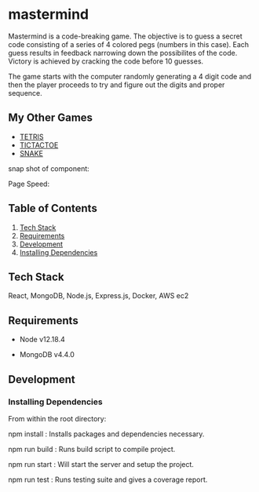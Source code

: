 # mastermind

Mastermind is a code-breaking game. The objective is to guess a secret code consisting of a series of 4 colored pegs (numbers in this case).
Each guess results in feedback narrowing down the possibilites of the code. Victory is achieved by cracking the code before 10 guesses.

The game starts with the computer randomly generating a 4 digit code and then the player proceeds to try and figure out the digits and proper sequence.

## My Other Games

  - [TETRIS](https://github.com/coffeesnakes/tetris_JS "Tetris")
  - [TICTACTOE](https://github.com/coffeesnakes/tictactoeJS "Tic-Tac-Toe")
  - [SNAKE](https://github.com/coffeesnakes/snekGame "Snake")

snap shot of component:
 <!-- <p align="center">
 <img src="snapShot.jpg" width="60%"></p> -->


Page Speed:

<!-- <p align="center">
<img src="loadSpeed.jpg" width="60%"></p> -->

## Table of Contents

1. [Tech Stack](#techstack)
2. [Requirements](#requirements)
3. [Development](#development)
4. [Installing Dependencies](#installingdependencies)


## Tech Stack
React, MongoDB, Node.js, Express.js, Docker, AWS ec2

## Requirements


- Node v12.18.4


- MongoDB v4.4.0


## Development

### Installing Dependencies

From within the root directory:

npm install : Installs packages and dependencies necessary.

npm run build : Runs build script to compile project.

npm run start : Will start the server and setup the project.

npm run test : Runs testing suite and gives a coverage report.
